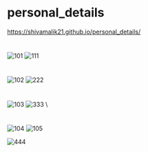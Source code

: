 # personal_details
https://shivamalik21.github.io/personal_details/
 #
 ![101](https://github.com/Shivamalik21/personal_details/assets/129033663/f1267584-c3ca-40ba-abb5-d6c9c5bb751b)
![111](https://github.com/Shivamalik21/personal_details/assets/129033663/c16e21fb-a518-4608-84f2-293c31de5a70)

#
![102](https://github.com/Shivamalik21/personal_details/assets/129033663/7f125855-db38-4b9d-a471-4180487ac752)
![222](https://github.com/Shivamalik21/personal_details/assets/129033663/52f3d4a1-92d1-49e8-b568-bbdc46f7ea7c)

#
![103](https://github.com/Shivamalik21/personal_details/assets/129033663/ea4e7b8a-f302-4252-bb04-bbf73db702d8)
![333](https://github.com/Shivamalik21/personal_details/assets/129033663/e10ee220-0041-4a79-a1c5-456747106557)
\
#

![104](https://github.com/Shivamalik21/personal_details/assets/129033663/74e9928d-8056-44d1-8952-bc63f4dbc2e9)
![105](https://github.com/Shivamalik21/personal_details/assets/129033663/2d047e2a-746f-4a2c-9ab4-cdd419d2a8fd)

![444](https://github.com/Shivamalik21/personal_details/assets/129033663/65e6d1c0-dedd-4ca6-bafd-884b223af50d)
